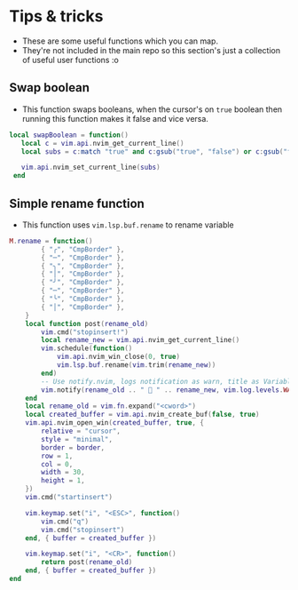 # Tips & tricks

- These are some useful functions which you can map.
- They're not included in the main repo so this section's just a collection of useful user functions :o

## Swap boolean

- This function swaps booleans, when the cursor's on ```true``` boolean then running this function makes it false and vice versa.

```lua
local swapBoolean = function()
   local c = vim.api.nvim_get_current_line()
   local subs = c:match "true" and c:gsub("true", "false") or c:gsub("false", "true")

   vim.api.nvim_set_current_line(subs)
 end
```
## Simple rename function

- This function uses `vim.lsp.buf.rename` to rename variable

```lua
M.rename = function()
        { "╭", "CmpBorder" },
        { "─", "CmpBorder" },
        { "╮", "CmpBorder" },
        { "│", "CmpBorder" },
        { "╯", "CmpBorder" },
        { "─", "CmpBorder" },
        { "╰", "CmpBorder" },
        { "│", "CmpBorder" },
    }
    local function post(rename_old)
        vim.cmd("stopinsert!")
        local rename_new = vim.api.nvim_get_current_line()
        vim.schedule(function()
            vim.api.nvim_win_close(0, true)
            vim.lsp.buf.rename(vim.trim(rename_new))
        end)
        -- Use notify.nvim, logs notification as warn, title as Variable Rename
        vim.notify(rename_old .. "  " .. rename_new, vim.log.levels.WARN, { title = "Variable Rename" })
    end
    local rename_old = vim.fn.expand("<cword>")
    local created_buffer = vim.api.nvim_create_buf(false, true)
    vim.api.nvim_open_win(created_buffer, true, {
        relative = "cursor",
        style = "minimal",
        border = border,
        row = 1,
        col = 0,
        width = 30,
        height = 1,
    })
    vim.cmd("startinsert")

    vim.keymap.set("i", "<ESC>", function()
        vim.cmd("q")
        vim.cmd("stopinsert")
    end, { buffer = created_buffer })

    vim.keymap.set("i", "<CR>", function()
        return post(rename_old)
    end, { buffer = created_buffer })
end
```
